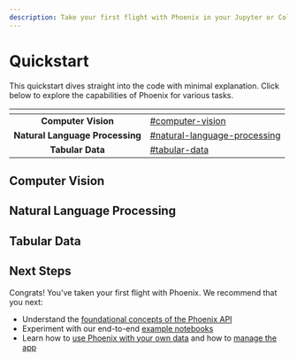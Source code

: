 ```yaml
---
description: Take your first flight with Phoenix in your Jupyter or Colab notebook
---
```


# Quickstart

This quickstart dives straight into the code with minimal explanation. Click below to explore the capabilities of Phoenix for various tasks.

<table data-view="cards"><thead><tr><th align="center"></th><th data-hidden data-card-target data-type="content-ref"></th></tr></thead><tbody><tr><td align="center"><strong>Computer Vision</strong></td><td><a href="quickstart.md#computer-vision">#computer-vision</a></td></tr><tr><td align="center"><strong>Natural Language Processing</strong></td><td><a href="quickstart.md#natural-language-processing">#natural-language-processing</a></td></tr><tr><td align="center"><strong>Tabular Data</strong></td><td><a href="quickstart.md#tabular-data">#tabular-data</a></td></tr></tbody></table>

## Computer Vision

## Natural Language Processing

## Tabular Data

## Next Steps

Congrats! You've taken your first flight with Phoenix. We recommend that you next:

* Understand the [foundational concepts of the Phoenix API](concepts/phoenix-basics.md)
* Experiment with our end-to-end [example notebooks](tutorials/notebooks.md)
* Learn how to [use Phoenix with your own data](how-to/define-your-schema.md) and how to [manage the app](how-to/manage-the-app.md)
